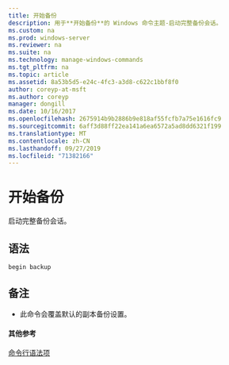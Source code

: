 ```yaml
---
title: 开始备份
description: 用于**开始备份**的 Windows 命令主题-启动完整备份会话。
ms.custom: na
ms.prod: windows-server
ms.reviewer: na
ms.suite: na
ms.technology: manage-windows-commands
ms.tgt_pltfrm: na
ms.topic: article
ms.assetid: 8a53b5d5-e24c-4fc3-a3d8-c622c1bbf8f0
author: coreyp-at-msft
ms.author: coreyp
manager: dongill
ms.date: 10/16/2017
ms.openlocfilehash: 2675914b9b2886b9e818af55fcfb7a75e1616fc9
ms.sourcegitcommit: 6aff3d88ff22ea141a6ea6572a5ad8dd6321f199
ms.translationtype: MT
ms.contentlocale: zh-CN
ms.lasthandoff: 09/27/2019
ms.locfileid: "71382166"
---
```

# <a name="begin-backup"></a>开始备份



启动完整备份会话。

## <a name="syntax"></a>语法

```
begin backup
```

## <a name="remarks"></a>备注

-   此命令会覆盖默认的副本备份设置。

#### <a name="additional-references"></a>其他参考

[命令行语法项](command-line-syntax-key.md)
